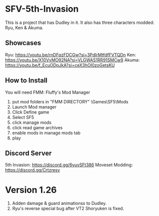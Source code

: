 # SFV-5th-Invasion
This is a project that has Dudley in it. It also has three characters modded: Ryu, Ken &amp; Akuma.

## Showcases
Ryu: https://youtu.be/rnDFqzFDCGw?si=3PdIrMtfdfFVTQDn
Ken: https://youtu.be/X10VvMO92NA?si=VLGWAS1RR91SMCw9
Akuma: https://youtu.be/f_EcuODpJkA?si=ceX3hOI0zoGetsKU

## How to Install
You will need FMM: Fluffy's Mod Manager

1. put mod folders in "FMM DIRECTORY" \Games\SF5\Mods
2. Launch Mod manager
3. Click Define game
4. Select SF5
5. click manage mods
6. click read game archives
7. enable mods in manage mods tab
8. play

## Discord Server
5th Invasion: https://discord.gg/6yuvSFt386
Moveset Modding: https://discord.gg/Crtzresv


# Version 1.26
1. Adden damage & guard animationss  to Dudley.
2. Ryu's reverse special bug after VT2 Shoryuken is fixed.
